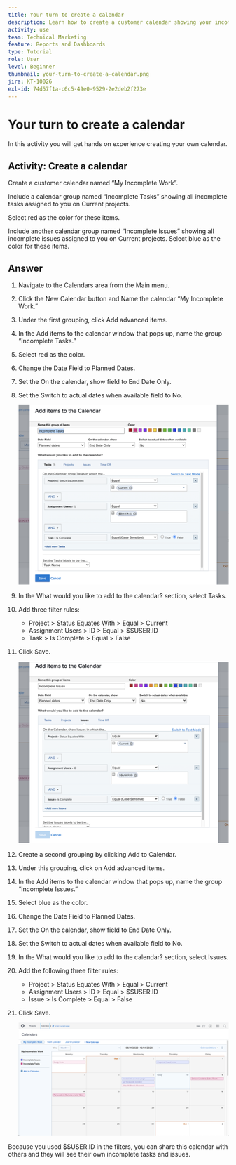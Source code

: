 ```yaml
---
title: Your turn to create a calendar
description: Learn how to create a customer calendar showing your incomplete tasks and issues.
activity: use
team: Technical Marketing
feature: Reports and Dashboards
type: Tutorial
role: User
level: Beginner
thumbnail: your-turn-to-create-a-calendar.png
jira: KT-10026
exl-id: 74d57f1a-c6c5-49e0-9529-2e2deb2f273e
---
```

# Your turn to create a calendar

In this activity you will get hands on experience creating your own calendar.

## Activity: Create a calendar

Create a customer calendar named “My Incomplete Work”.

Include a calendar group named “Incomplete Tasks” showing all incomplete tasks assigned to you on Current projects.

Select red as the color for these items.

Include another calendar group named “Incomplete Issues” showing all incomplete issues assigned to you on Current projects. Select blue as the color for these items. 

## Answer

1. Navigate to the Calendars area from the Main menu.
1. Click the New Calendar button and Name the calendar “My Incomplete Work.”
1. Under the first grouping, click Add advanced items.
1. In the Add items to the calendar window that pops up, name the group “Incomplete Tasks.”
1. Select red as the color.
1. Change the Date Field to Planned Dates.
1. Set the On the calendar, show field to End Date Only.
1. Set the Switch to actual dates when available field to No.

   ![An image of the screen to add items to a calendar](assets/calendar-activity-1.png)

1. In the What would you like to add to the calendar? section, select Tasks.
1. Add three filter rules:

   * Project > Status Equates With > Equal > Current
   * Assignment Users > ID > Equal > $$USER.ID
   * Task > Is Complete > Equal > False

1. Click Save.

   ![An image of the screen to add items to a calendar](assets/calendar-activity-2.png)

1. Create a second grouping by clicking Add to Calendar.
1. Under this grouping, click on Add advanced items.
1. In the Add items to the calendar window that pops up, name the group “Incomplete Issues.”
1. Select blue as the color.
1. Change the Date Field to Planned Dates.
1. Set the On the calendar, show field to End Date Only.
1. Set the Switch to actual dates when available field to No.
1. In the What would you like to add to the calendar? section, select Issues.
1. Add the following three filter rules:

   * Project > Status Equates With > Equal > Current
   * Assignment Users > ID > Equal > $$USER.ID
   * Issue > Is Complete > Equal > False

1. Click Save.

   ![An image of the screen to add items to a calendar](assets/calendar-activity-3.png)

Because you used $$USER.ID in the filters, you can share this calendar with others and they will see their own incomplete tasks and issues.

